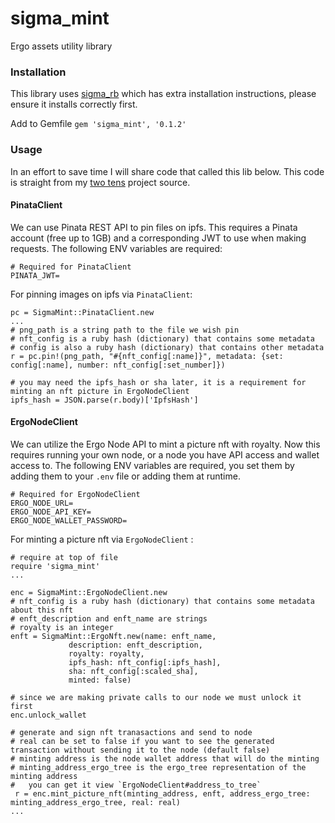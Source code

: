 # sigma_mint
Ergo assets utility library

### Installation
This library uses [sigma_rb](https://github.com/thedlop/sigma_rb) which has extra installation instructions, please ensure it installs correctly first.

Add to Gemfile
`gem 'sigma_mint', '0.1.2'`  

### Usage
In an effort to save time I will share code that called this lib below. This code is straight from my [two tens](https://twotens.art) project source.


#### PinataClient
We can use Pinata REST API to pin files on ipfs. This requires a Pinata account (free up to 1GB) and a corresponding JWT to use when making requests. The following ENV variables are required:
```
# Required for PinataClient
PINATA_JWT= 
```

For pinning images on ipfs via `PinataClient`:

```
pc = SigmaMint::PinataClient.new  
...
# png_path is a string path to the file we wish pin
# nft_config is a ruby hash (dictionary) that contains some metadata
# config is also a ruby hash (dictionary) that contains other metadata
r = pc.pin!(png_path, "#{nft_config[:name]}", metadata: {set: config[:name], number: nft_config[:set_number]})  

# you may need the ipfs_hash or sha later, it is a requirement for minting an nft picture in ErgoNodeClient  
ipfs_hash = JSON.parse(r.body)['IpfsHash']
```

#### ErgoNodeClient
We can utilize the Ergo Node API to mint a picture nft with royalty. Now this requires running your own node, or a node you have API access and wallet access to. The following ENV variables
are required, you set them by adding them to your `.env` file or adding them at runtime.
```
# Required for ErgoNodeClient                                                                                                                                  
ERGO_NODE_URL=
ERGO_NODE_API_KEY=
ERGO_NODE_WALLET_PASSWORD=
```
For minting a picture nft via `ErgoNodeClient` :

```
# require at top of file
require 'sigma_mint'
...

enc = SigmaMint::ErgoNodeClient.new  
# nft_config is a ruby hash (dictionary) that contains some metadata about this nft
# enft_description and enft_name are strings
# royalty is an integer
enft = SigmaMint::ErgoNft.new(name: enft_name, 
             description: enft_description, 
             royalty: royalty, 
             ipfs_hash: nft_config[:ipfs_hash], 
             sha: nft_config[:scaled_sha], 
             minted: false)  
             
# since we are making private calls to our node we must unlock it first  
enc.unlock_wallet  

# generate and sign nft tranasactions and send to node
# real can be set to false if you want to see the generated transaction without sending it to the node (default false)
# minting address is the node wallet address that will do the minting
# minting_address_ergo_tree is the ergo_tree representation of the minting address
#   you can get it view `ErgoNodeClient#address_to_tree`
 r = enc.mint_picture_nft(minting_address, enft, address_ergo_tree: minting_address_ergo_tree, real: real)
...
```
